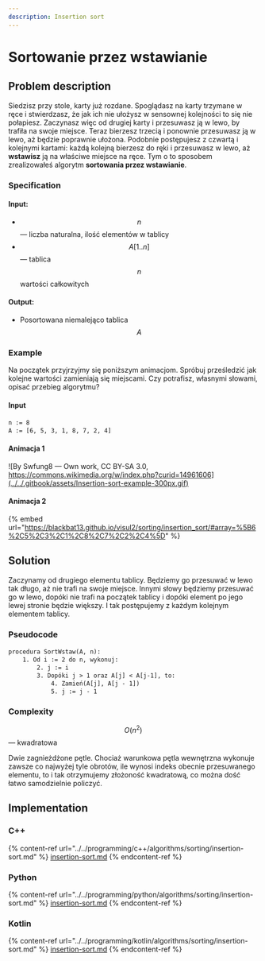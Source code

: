 ```yaml
---
description: Insertion sort
---
```


# Sortowanie przez wstawianie

## Problem description

Siedzisz przy stole, karty już rozdane. Spoglądasz na karty trzymane w ręce i stwierdzasz, że jak ich nie ułożysz w sensownej kolejności to się nie połapiesz. Zaczynasz więc od drugiej karty i przesuwasz ją w lewo, by trafiła na swoje miejsce. Teraz bierzesz trzecią i ponownie przesuwasz ją w lewo, aż będzie poprawnie ułożona. Podobnie postępujesz z czwartą i kolejnymi kartami: każdą kolejną bierzesz do ręki i przesuwasz w lewo, aż **wstawisz** ją na właściwe miejsce na ręce. Tym o to sposobem zrealizowałeś algorytm **sortowania przez wstawianie**.

### Specification

#### Input:

* $$n$$ — liczba naturalna, ilość elementów w tablicy
* $$A[1..n]$$ — tablica $$n$$ wartości całkowitych

#### Output:

* Posortowana niemalejąco tablica $$A$$

### Example

Na początek przyjrzyjmy się poniższym animacjom. Spróbuj prześledzić jak kolejne wartości zamieniają się miejscami. Czy potrafisz, własnymi słowami, opisać przebieg algorytmu?

#### Input

```
n := 8
A := [6, 5, 3, 1, 8, 7, 2, 4]
```

#### Animacja 1

![By Swfung8 — Own work, CC BY-SA 3.0, https://commons.wikimedia.org/w/index.php?curid=14961606](../../.gitbook/assets/Insertion-sort-example-300px.gif)

#### Animacja 2

{% embed url="https://blackbat13.github.io/visul2/sorting/insertion_sort/#array=%5B6%2C5%2C3%2C1%2C8%2C7%2C2%2C4%5D" %}

## Solution

Zaczynamy od drugiego elementu tablicy. Będziemy go przesuwać w lewo tak długo, aż nie trafi na swoje miejsce. Innymi słowy będziemy przesuwać go w lewo, dopóki nie trafi na początek tablicy i dopóki element po jego lewej stronie będzie większy. I tak postępujemy z każdym kolejnym elementem tablicy.

### Pseudocode

```
procedura SortWstaw(A, n):
    1. Od i := 2 do n, wykonuj:
        2. j := i
        3. Dopóki j > 1 oraz A[j] < A[j-1], to:
            4. Zamień(A[j], A[j - 1])
            5. j := j - 1
```

### Complexity

$$O(n^2)$$ — kwadratowa

Dwie zagnieżdżone pętle. Chociaż warunkowa pętla wewnętrzna wykonuje zawsze co najwyżej tyle obrotów, ile wynosi indeks obecnie przesuwanego elementu, to i tak otrzymujemy złożoność kwadratową, co można dość łatwo samodzielnie policzyć.

## Implementation

### C++

{% content-ref url="../../programming/c++/algorithms/sorting/insertion-sort.md" %}
[insertion-sort.md](../../programming/c++/algorithms/sorting/insertion-sort.md)
{% endcontent-ref %}

### Python

{% content-ref url="../../programming/python/algorithms/sorting/insertion-sort.md" %}
[insertion-sort.md](../../programming/python/algorithms/sorting/insertion-sort.md)
{% endcontent-ref %}

### Kotlin

{% content-ref url="../../programming/kotlin/algorithms/sorting/insertion-sort.md" %}
[insertion-sort.md](../../programming/kotlin/algorithms/sorting/insertion-sort.md)
{% endcontent-ref %}
